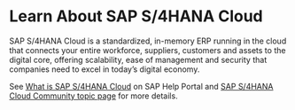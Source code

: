 # Learn About SAP S/4HANA Cloud

SAP S/4HANA Cloud is a standardized, in-memory ERP running in the cloud that connects your entire workforce, suppliers, customers and assets to the digital core, offering scalability, ease of management and security that companies need to excel in today’s digital economy.

See [What is SAP S/4HANA Cloud](https://help.sap.com/docs/SAP_S4HANA_CLOUD) on SAP Help Portal and [SAP S/4HANA Cloud Community topic page](https://community.sap.com/topics/cloud-analytics) for more details.
